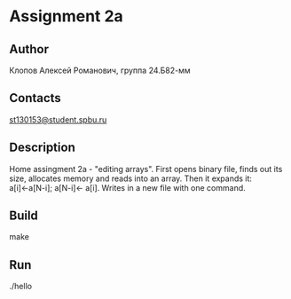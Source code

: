 # Assignment 2a
## Author
Клопов Алексей Романович, группа 24.Б82-мм
## Contacts
st130153@student.spbu.ru
## Description
Home assingment 2a - "editing arrays". First opens binary file, finds out its size, allocates memory and reads into an array. Then it expands it: a[i]←a[N-i]; a[N-i]← a[i]. Writes in a new file with one command.
## Build
make
## Run
./hello
